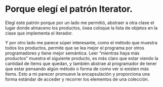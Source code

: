 # Porque elegí el patrón Iterator.

Elegí este patrón porque por un lado me permitió, abstraer a otra clase el lugar donde almaceno los productos, ósea coloque la lista de objetos en la clase que implementa el iterador.

Y por otro lado me parece súper interesante, como el método que muestra todos los productos, permite que se lea mejor el programa por otros programadores y tiene mejor semántica. Leer “mientras haya más productos” muestra el siguiente producto, es más claro que estar viendo la cantidad de ítems que quedan, y también abstrae al programador de tener que estar pensando algún método o forma de como ver si existen más ítems. Esto a mi parecer promueve la encapsulación y proporciona una forma estándar de acceder y recorrer los elementos de una colección.